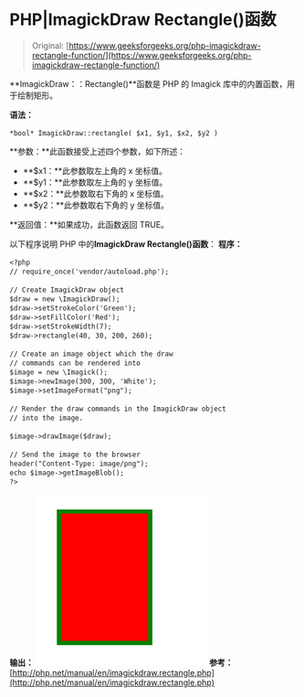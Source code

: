 # PHP|ImagickDraw Rectangle()函数

> Original: [https://www.geeksforgeeks.org/php-imagickdraw-rectangle-function/](https://www.geeksforgeeks.org/php-imagickdraw-rectangle-function/)

**ImagickDraw：：Rectangle()**函数是 PHP 的 Imagick 库中的内置函数，用于绘制矩形。

**语法：**

```
*bool* ImagickDraw::rectangle( $x1, $y1, $x2, $y2 )
```

**参数：**此函数接受上述四个参数，如下所述：

*   **$x1：**此参数取左上角的 x 坐标值。
*   **$y1：**此参数取左上角的 y 坐标值。
*   **$x2：**此参数取右下角的 x 坐标值。
*   **$y2：**此参数取右下角的 y 坐标值。

**返回值：**如果成功，此函数返回 TRUE。

以下程序说明 PHP 中的**ImagickDraw Rectangle()函数**：
**程序：**

```
<?php
// require_once('vendor/autoload.php');

// Create ImagickDraw object
$draw = new \ImagickDraw();
$draw->setStrokeColor('Green');
$draw->setFillColor('Red');
$draw->setStrokeWidth(7);
$draw->rectangle(40, 30, 200, 260);

// Create an image object which the draw
// commands can be rendered into
$image = new \Imagick();
$image->newImage(300, 300, 'White');
$image->setImageFormat("png");

// Render the draw commands in the ImagickDraw object 
// into the image.

$image->drawImage($draw);

// Send the image to the browser
header("Content-Type: image/png");
echo $image->getImageBlob();
?>
```

**输出：**
![](img/1b2479f3501cc2f4ea1480f5b380bcb6.png)
**参考：**[http://php.net/manual/en/imagickdraw.rectangle.php](http://php.net/manual/en/imagickdraw.rectangle.php)